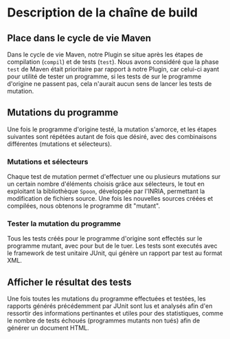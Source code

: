 # Description de la chaîne de build

## Place dans le cycle de vie Maven
Dans le cycle de vie Maven, notre Plugin se situe après les étapes de compilation (`compil`) et de tests (`test`). Nous avons considéré que la phase `test` de Maven était prioritaire par rapport à notre Plugin, car celui-ci ayant pour utilité de tester un programme, si les tests de sur le programme d'origine ne passent pas, cela n'aurait aucun sens de lancer les tests de mutation. 

## Mutations du programme
Une fois le programme d'origine testé, la mutation s'amorce, et les étapes suivantes sont répétées autant de fois que désiré, avec des combinaisons différentes (mutations et sélecteurs).

### Mutations et sélecteurs
Chaque test de mutation permet d'effectuer une ou plusieurs mutations sur un certain nombre d'éléments choisis grâce aux sélecteurs, le tout en exploitant la bibliothèque `Spoon`, développée par l'INRIA, permettant la modification de fichiers source. Une fois les nouvelles sources créées et compilées, nous obtenons le programme dit "mutant".

### Tester la mutation du programme
Tous les tests créés pour le programme d'origine sont effectés sur le programme mutant, avec pour but de le tuer. Les tests sont executés avec le framework de test unitaire JUnit, qui génère un rapport par test au format XML.

## Afficher le résultat des tests
Une fois toutes les mutations du programme effectuées et testées, les rapports générés précédemment par JUnit sont lus et analysés afin d'en ressortir des informations pertinantes et utiles pour des statistiques, comme le nombre de tests échoués (programmes mutants non tués) afin de générer un document HTML.

